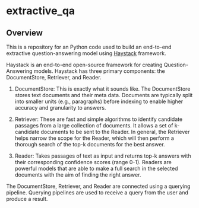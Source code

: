 # extractive_qa

## Overview
This is a repository for an Python code used to build an end-to-end extractive question-answering model using [Haystack](https://haystack.deepset.ai/) framework.

Haystack is an end-to-end open-source framework for creating Question-Answering models. Haystack has three primary components: the DocumentStore, Retriever, and Reader.

1. DocumentStore: This is exactly what it sounds like. The DocumentStore stores text documents and their meta data. Documents are typically split into smaller units (e.g.,
paragraphs) before indexing to enable higher accuracy and granularity to answers.

2. Retriever: These are fast and simple algorithms to identify candidate passages from a large collection of documents. It allows a set of k-candidate documents to be sent to the
Reader. In general, the Retriever helps narrow the scope for the Reader, which will then perform a thorough search of the top-k documents for the best answer.

3. Reader: Takes passages of text as input and returns top-k answers with their corresponding confidence scores (range 0-1). Readers are powerful models that are able to make a
full search in the selected documents with the aim of finding the right answer.

The DocumentStore, Retriever, and Reader are connected using a querying pipeline. Querying pipelines are used to receive a query from the user and produce a result.
